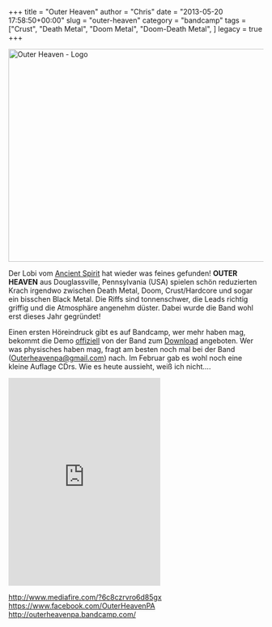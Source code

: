 +++
title = "Outer Heaven"
author = "Chris"
date = "2013-05-20 17:58:50+00:00"
slug = "outer-heaven"
category = "bandcamp"
tags = ["Crust", "Death Metal", "Doom Metal", "Doom-Death Metal", ]
legacy = true
+++

<img src="images//2013/05/Outer-Heaven-Demo-2013-133x150.jpg" alt="Outer Heaven - Demo 2013" width="0" height="0" class="alignleft size-thumbnail wp-image-10774" />
<img src="images//2013/05/Outer-Heaven-Logo.png" alt="Outer Heaven - Logo" width="690" height="420" class="aligncenter size-full wp-image-10773" />

Der Lobi vom <a href="http://ancientspirit.de/">Ancient Spirit</a> hat wieder was feines gefunden! **OUTER HEAVEN** aus Douglassville, Pennsylvania (USA) spielen schön reduzierten Krach irgendwo zwischen Death Metal, Doom, Crust/Hardcore und sogar ein bisschen Black Metal. Die Riffs sind tonnenschwer, die Leads richtig griffig und die Atmosphäre angenehm düster. Dabei wurde die Band wohl erst dieses Jahr gegründet!

Einen ersten Höreindruck gibt es auf Bandcamp, wer mehr haben mag, bekommt die Demo <a href="https://www.facebook.com/OuterHeavenPA/info">offiziell</a> von der Band zum <a href="http://www.mediafire.com/?6c8czrvro6d85gx">Download</a> angeboten. Wer was physisches haben mag, fragt am besten noch mal bei der Band (<a href="mailto:Outerheavenpa@gmail.com">Outerheavenpa@gmail.com</a>) nach. Im Februar gab es wohl noch eine kleine Auflage CDrs. Wie es heute aussieht, weiß ich nicht....

<iframe width="300" height="410" style="position: relative; display: block; width: 300px; height: 410px;" src="http://bandcamp.com/EmbeddedPlayer/v=2/album=2957430741/size=grande3/bgcol=222222/linkcol=FFFFFF/" allowtransparency="true" frameborder="0"><a href="http://outerheavenpa.bandcamp.com/album/demo-2013">Demo 2013 by Outer Heaven</a></iframe>


<a href="http://www.mediafire.com/?6c8czrvro6d85gx">http://www.mediafire.com/?6c8czrvro6d85gx</a>
<a href="https://www.facebook.com/OuterHeavenPA">https://www.facebook.com/OuterHeavenPA</a>
<a href="http://outerheavenpa.bandcamp.com/">http://outerheavenpa.bandcamp.com/</a>
